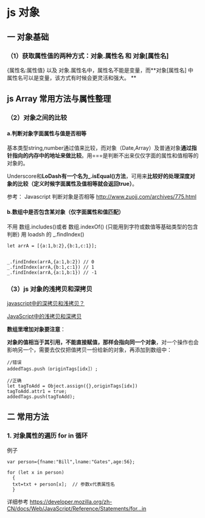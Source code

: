 # js 对象

## 一 对象基础

### （1）获取属性值的两种方式：对象.属性名 和 对象[属性名]

{属性名:属性值} 以及 对象.属性名中，属性名不能是变量，而**对象[属性名] 中属性名可以是变量，该方式有时候会更灵活和强大。
**

## js Array 常用方法与属性整理

### （2）对象之间的比较

#### a.判断对象字面属性与值是否相等

基本类型string,number通过值来比较，而对象（Date,Array）及普通对象**通过指针指向的内存中的地址来做比较**。用===是判断不出来仅仅字面的属性和值相等的对象的。

Underscore和**LoDash有一个名为_.isEqual()方法**，可用来**比较好的处理深度对象的比较（定义时候字面属性及值相等就会返回true）**。

参考：
Javascript 判断对象是否相等
http://www.zuojj.com/archives/775.html

#### b.数组中是否包含某对象（仅字面属性和值匹配）

不用 数组.includes()或者 数组.indexOf()  (只能用到字符或数值等基础类型的包含判断)
用 loadsh 的 _.findIndex()

```
let arrA = [{a:1,b:2},{b:1,c:1}];


_.findIndex(arrA,{a:1,b:2}) // 0
_.findIndex(arrA,{b:1,c:1}) // 1
_.findIndex(arrA,{a:1,b:1}) // -1
```

### （3）js 对象的浅拷贝和深拷贝

[javascript中的深拷贝和浅拷贝？
](https://www.zhihu.com/question/23031215)

[JavaScript中的浅拷贝和深拷贝
](https://segmentfault.com/a/1190000008637489)

**数组里增加对象要注意**：

**对象的值相当于其引用，不能直接赋值，那样会指向同一个对象**，对一个操作也会影响另一个，需要去仅仅把值拷贝一份给新的对象，再添加到数组中：

```
//错误
addedTags.push（originTags[idx]）;

//正确
let tagToAdd = Object.assign({},originTags[idx])
tagToAdd.attr1 = true;
addedTags.push(tagToAdd);
```

## 二 常用方法

### 1. 对象属性的遍历 for in 循环


例子

```
var person={fname:"Bill",lname:"Gates",age:56};

for (let x in person)
  {
  txt=txt + person[x];  // 参数x代表属性名
  }
```

详细参考
https://developer.mozilla.org/zh-CN/docs/Web/JavaScript/Reference/Statements/for...in





































